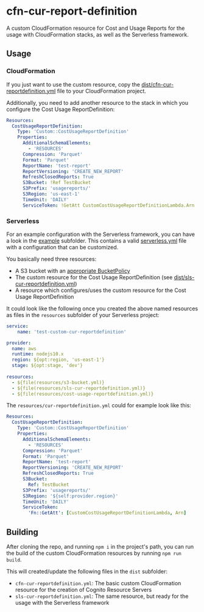 # cfn-cur-report-definition
A custom CloudFormation resource for Cost and Usage Reports for the usage with CloudFormation stacks, as well as the Serverless framework.

## Usage

### CloudFormation

If you just want to use the custom resource, copy the [dist/cfn-cur-reportdefinition.yml](dist/cfn-cur-reportdefinition.yml) file to your CloudFormation project.

Additionally, you need to add another resource to the stack in which you configure the Cost Usage ReportDefinition:

```yaml
Resources:
  CostUsageReportDefinition:
    Type: 'Custom::CostUsageReportDefinition'
    Properties:
      AdditionalSchemaElements:
        - 'RESOURCES'
      Compression: 'Parquet'
      Format: 'Parquet'
      ReportName: 'test-report'
      ReportVersioning: 'CREATE_NEW_REPORT'
      RefreshClosedReports: True
      S3Bucket: !Ref TestBucket
      S3Prefix: 'usagereports/'
      S3Region: 'us-east-1'
      TimeUnit: 'DAILY'
      ServiceToken: !GetAtt CustomCostUsageReportDefinitionLambda.Arn
```

### Serverless

For an example configuration with the Serverless framework, you can have a look in the [example](example/) subfolder. This contains a valid [serverless.yml](example/serverless.yml) file with a configuration that can be customized.

You basically need three resources:

* A S3 bucket with an [appropriate BucketPolicy](https://docs.aws.amazon.com/awsaccountbilling/latest/aboutv2/billing-getting-started.html#step-2)
* The custom resource for the Cost Usage ReportDefinition (see [dist/sls-cur-reportdefinition.yml](dist/sls-cur-reportdefinition.yml))
* A resource which configures/uses the custom resource for the Cost Usage ReportDefinition

It could look like the following once you created the above named resources as files in the `resources` subfolder of your Serverless project:

```yaml
service:
    name: 'test-custom-cur-reportdefinition'

provider:
  name: aws
  runtime: nodejs10.x
  region: ${opt:region, 'us-east-1'}
  stage: ${opt:stage, 'dev'}
  
resources:
  - ${file(resources/s3-bucket.yml)}
  - ${file(resources/sls-cur-reportdefinition.yml)}
  - ${file(resources/cost-usage-reportdefinition.yml)}
```

The `resources/cur-reportdefinition.yml` could for example look like this:

```yaml
Resources:
  CostUsageReportDefinition:
    Type: 'Custom::CostUsageReportDefinition'
    Properties:
      AdditionalSchemaElements:
        - 'RESOURCES'
      Compression: 'Parquet'
      Format: 'Parquet'
      ReportName: 'test-report'
      ReportVersioning: 'CREATE_NEW_REPORT'
      RefreshClosedReports: True
      S3Bucket:
        Ref: TestBucket
      S3Prefix: 'usagereports/'
      S3Region: '${self:provider.region}'
      TimeUnit: 'DAILY'
      ServiceToken: 
        'Fn::GetAtt': [CustomCostUsageReportDefinitionLambda, Arn]
```

## Building
After cloning the repo, and running `npm i` in the project's path, you can run the build of the custom CloudFormation resources by running `npm run build`.

This will created/update the following files in the `dist` subfolder:

* `cfn-cur-reportdefinition.yml`: The basic custom CloudFormation resource for the creation of Cognito Resource Servers
* `sls-cur-reportdefinition.yml`: The same resource, but ready for the usage with the Serverless framework

